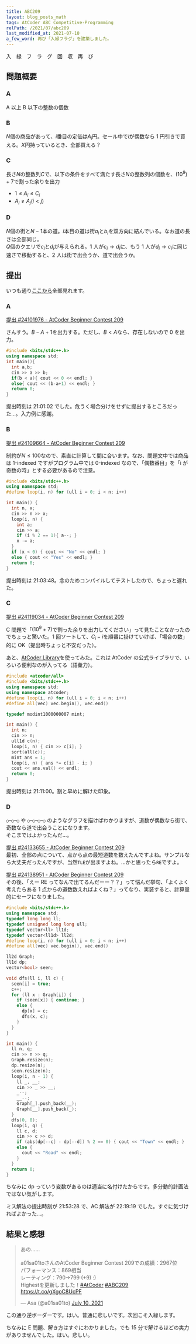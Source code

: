 ```yaml
---
title: ABC209
layout: blog_posts_math
tags: AtCoder ABC Competitive-Programming
relPath: /2021/07/abc209
last_modified_at: 2021-07-10
a_few_word: 再び「入緑フラグ」を建築しました。
---
```


<script async src="https://platform.twitter.com/widgets.js" charset="utf-8"></script>

入　緑　フ　ラ　グ　回　収　再　び

## 問題概要

### A

A 以上 B 以下の整数の個数

### B

$N$個の商品があって、$i$番目の定価は$A_i$円。セール中で$i$が偶数なら 1 円引きで買える。$X$円持っているとき、全部買える？

### C

長さ$N$の整数列$C$で、以下の条件をすべて満たす長さ$N$の整数列の個数を、$(10^9)+7$で割った余りを出力

- $1 \le A_i \le C_i$
- $A_i \ne A_j (i \lt j)$

### D

$N$個の街と$N-1$本の道。$i$本目の道は街$a_i$と$b_i$を双方向に結んでいる。なお道の長さは全部同じ。<br>
$Q$個のクエリで$c_i$と$d_i$が与えられる。1 人が$c_i \rightarrow d_i$に、もう 1 人が$d_i \rightarrow c_i$に同じ速さで移動すると、2 人は街で出会うか、道で出会うか。

## 提出

いつも通り[ここから](https://atcoder.jp/contests/abc209/submissions?f.User=a01sa01to)全部見れます。

### A

[提出 #24101976 - AtCoder Beginner Contest 209](https://atcoder.jp/contests/abc209/submissions/24101976)

さんすう。$B-A+1$を出力する。ただし、$B \lt A$なら、存在しないので 0 を出力。

```cpp
#include <bits/stdc++.h>
using namespace std;
int main(){
  int a,b;
  cin >> a >> b;
  if(b < a){ cout << 0 << endl; }
  else{ cout << (b-a+1) << endl; }
  return 0;
}
```

提出時刻は 21:01:02 でした。危うく場合分けをせずに提出するところだった...。入力例に感謝。

### B

[提出 #24109664 - AtCoder Beginner Contest 209](https://atcoder.jp/contests/abc209/submissions/24109664)

制約が$N \le 100$なので、素直に計算して間に合います。なお、問題文中では商品は 1-indexed ですがプログラム中では 0-indexed なので、「偶数番目」を「i が奇数の時」とする必要があるので注意。

```cpp
#include <bits/stdc++.h>
using namespace std;
#define loop(i, n) for (ull i = 0; i < n; i++)

int main() {
  int n, x;
  cin >> n >> x;
  loop(i, n) {
    int a;
    cin >> a;
    if (i % 2 == 1){ a--; }
    x -= a;
  }
  if (x < 0) { cout << "No" << endl; }
  else { cout << "Yes" << endl; }
  return 0;
}
```

提出時刻は 21:03:48。念のためコンパイルしてテストしたので、ちょっと遅れた。

### C

[提出 #24119034 - AtCoder Beginner Contest 209](https://atcoder.jp/contests/abc209/submissions/24119034)

C 問題で「$(10^9+7)$で割った余りを出力してください」って見たことなかったのでちょっと驚いた。1 回ソートして、$C_i - i$を順番に掛けていけば、「場合の数」的に OK（提出時ちょっと不安だった）。

あと、[AtCoder Library](https://github.com/atcoder/ac-library)を使ってみた。これは AtCoder の公式ライブラリで、いろいろ便利なのが入ってる（語彙力）。

```cpp
#include <atcoder/all>
#include <bits/stdc++.h>
using namespace std;
using namespace atcoder;
#define loop(i, n) for (ull i = 0; i < n; i++)
#define all(vec) vec.begin(), vec.end()

typedef modint1000000007 mint;

int main() {
  int n;
  cin >> n;
  ull1d c(n);
  loop(i, n) { cin >> c[i]; }
  sort(all(c));
  mint ans = 1;
  loop(i, n) { ans *= c[i] - i; }
  cout << ans.val() << endl;
  return 0;
}
```

提出時刻は 21:11:00。割と早めに解けた印象。

### D

`○─○─○` や `○─○─○─○` のようなグラフを描けばわかりますが、道数が偶数なら街で、奇数なら道で出会うことになります。<br>
そこまではよかったんだ...。

[提出 #24133655 - AtCoder Beginner Contest 209](https://atcoder.jp/contests/abc209/submissions/24133655)<br>
最初、全部の点について、点から点の最短道数を数えたんですよね。サンプルなら大丈夫だったんですが、当然`TLE`が出ますよね。...かと思ったら`RE`ですよ。

[提出 #24138951 - AtCoder Beginner Contest 209](https://atcoder.jp/contests/abc209/submissions/24138951)<br>
その後、「えー RE ってなんで出てるんだーー？？」って悩んだ挙句、「よくよく考えたらある 1 点からの道数数えればよくね？」ってなり、実装すると、計算量的にセーフになりました。

```cpp
#include <bits/stdc++.h>
using namespace std;
typedef long long ll;
typedef unsigned long long ull;
typedef vector<ll> ll1d;
typedef vector<ll1d> ll2d;
#define loop(i, n) for (ull i = 0; i < n; i++)
#define all(vec) vec.begin(), vec.end()

ll2d Graph;
ll1d dp;
vector<bool> seen;

void dfs(ll i, ll c) {
  seen[i] = true;
  c++;
  for (ll x : Graph[i]) {
    if (seen[x]) { continue; }
    else {
      dp[x] = c;
      dfs(x, c);
    }
  }
}

int main() {
  ll n, q;
  cin >> n >> q;
  Graph.resize(n);
  dp.resize(n);
  seen.resize(n);
  loop(i, n - 1) {
    ll _, __;
    cin >> _ >> __;
    _--;
    __--;
    Graph[_].push_back(__);
    Graph[__].push_back(_);
  }
  dfs(0, 0);
  loop(i, q) {
    ll c, d;
    cin >> c >> d;
    if (abs(dp[--c] - dp[--d]) % 2 == 0) { cout << "Town" << endl; }
    else {
      cout << "Road" << endl;
    }
  }
  return 0;
}
```

ちなみに dp っていう変数があるのは適当に名付けたからです。多分動的計画法ではない気がします。

ミス解法の提出時刻が 21:53:28 で、AC 解法が 22:19:19 でした。すぐに気づければよかった...。

## 結果と感想

<blockquote class="twitter-tweet"><p lang="ja" dir="ltr">あの......<br><br>a01sa01toさんのAtCoder Beginner Contest 209での成績：2967位<br>パフォーマンス：869相当<br>レーティング：790→799 (+9) :)<br>Highestを更新しました！<a href="https://twitter.com/hashtag/AtCoder?src=hash&amp;ref_src=twsrc%5Etfw">#AtCoder</a> <a href="https://twitter.com/hashtag/ABC209?src=hash&amp;ref_src=twsrc%5Etfw">#ABC209</a> <a href="https://t.co/gXgoC8UcPF">https://t.co/gXgoC8UcPF</a></p>&mdash; Asa (@a01sa01to) <a href="https://twitter.com/a01sa01to/status/1413860560999829509?ref_src=twsrc%5Etfw">July 10, 2021</a></blockquote>

この通り逆ボーダーです。はい。普通に悲しいです。次回こそ入緑します。

ちなみに E 問題、解き方はすぐにわかりました。でも 15 分で解けるほどの実力がありませんでした。はい。悲しい。
